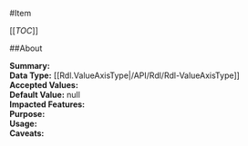 #Item

[[_TOC_]]

##About

**Summary:**   
**Data Type:** [[Rdl.ValueAxisType|/API/Rdl/Rdl-ValueAxisType]]  
**Accepted Values:**   
**Default Value:** null  
**Impacted Features:**   
**Purpose:**   
**Usage:**   
**Caveats:**   

